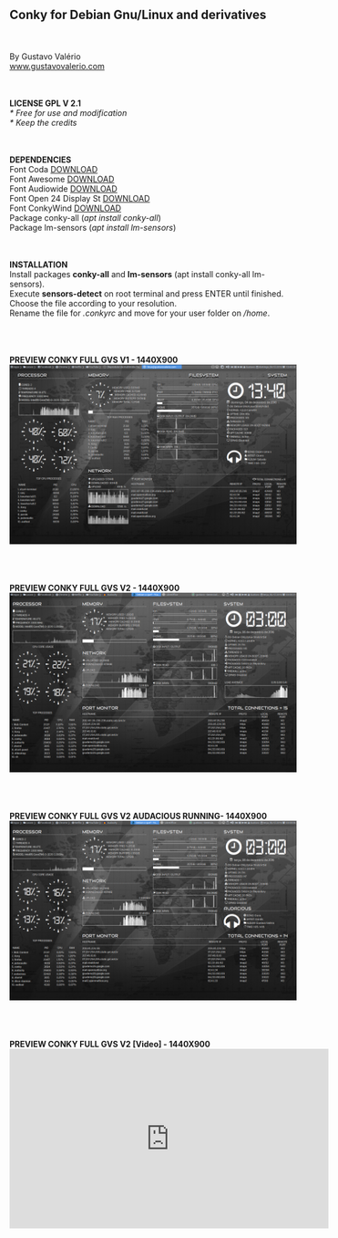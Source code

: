 <h2><strong>Conky for Debian Gnu/Linux and derivatives</strong></h2>
<br/><br/>By Gustavo Valério
<br/><a href="http://www.gustavovalerio.com" target="_blank">www.gustavovalerio.com</a>

<br/><br/><strong>LICENSE GPL V 2.1 </strong>
<br/><i>* Free for use and modification 
<br/>* Keep the credits</i>

<br/><br/><strong>DEPENDENCIES</strong>
<br/>Font Coda <a href="Fonts/Coda/Coda.ttf">DOWNLOAD</a>
<br/>Font Awesome <a href="Fonts/Awesome/FontAwesome.otf">DOWNLOAD</a>
<br/>Font Audiowide <a href="Fonts/Audiowide/Audiowide.ttf">DOWNLOAD</a>
<br/>Font Open 24 Display St <a href="Fonts/Open 24 display/Open24DisplaySt.ttf">DOWNLOAD</a>
<br/>Font ConkyWind <a href="Fonts/ConkyWind/ConkyWind.otf">DOWNLOAD</a>
<br/>Package conky-all (<i>apt install conky-all</i>)
<br/>Package lm-sensors (<i>apt install lm-sensors</i>)

<br/><br/><strong>INSTALLATION</strong>
<br/>Install packages <strong>conky-all</strong> and <strong>lm-sensors</strong> (apt install conky-all lm-sensors). 
<br/>Execute <strong>sensors-detect</strong> on root terminal and press ENTER until finished.
<br/>Choose the file according to your resolution.
<br/>Rename the file for <i>.conkyrc</i> and move for your user folder on <i>/home</i>.

<br/><br/><br/><strong>PREVIEW CONKY FULL GVS V1 - 1440X900</strong>
<br/><img src="Screenshots/Conky-Full-GVS-Preview-1440x900-V1.png" alt="Conky GVS Full" />

<br/><br/><br/><strong>PREVIEW CONKY FULL GVS V2 - 1440X900</strong>
<br/><img src="Screenshots/Conky-Full-GVS-PreviewNormal-1440x900-V2.png" alt="Conky GVS Full V2" />

<br/><br/><br/><strong>PREVIEW CONKY FULL GVS V2 AUDACIOUS RUNNING- 1440X900</strong>
<br/><img src="Screenshots/Conky-Full-GVS-PreviewAudacious-1440x900-V2.png" alt="Conky GVS Full V2 Audacious" />

<br/><br/><br/><strong>PREVIEW CONKY FULL GVS V2 [Video] - 1440X900</strong>
<br/><iframe width="560" height="315" src="https://www.youtube.com/embed/dwqJ4EEgg9w" frameborder="0" allowfullscreen></iframe>
